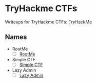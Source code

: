 # TryHackme CTFs

Writeups for TryHackme CTFs: [TryHackMe](<https://www.tryhackme.com>)

## Names

- RootMe
   - [ ] [RootMe](<https://github.com/saucea/CTFs/blob/main/TryHackMe/RootMe/RootMe.md>)
 
- Simple CTF
   - [ ] [Simple CTF](<https://github.com/saucea/CTFs/blob/main/TryHackMe/Simple%20CTF/Simple%20CTF.md>)
 
- Lazy Admin
   - [ ] [Lazy Admin](<https://github.com/saucea/CTFs/blob/main/TryHackMe/Lazy%20Admin/LazyAdmin.md>)
